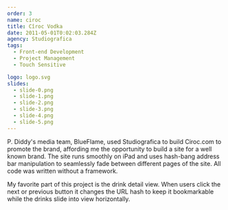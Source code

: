 ```yaml
---
order: 3
name: ciroc
title: Cîroc Vodka
date: 2011-05-01T0:02:03.284Z
agency: Studiografica
tags:
  - Front-end Development
  - Project Management
  - Touch Sensitive

logo: logo.svg
slides:
  - slide-0.png
  - slide-1.png
  - slide-2.png
  - slide-3.png
  - slide-4.png
  - slide-5.png
---
```

P. Diddy's media team, BlueFlame, used Studiografica to build Ciroc.com to promote the brand, affording me the opportunity to build a site for a well known brand. The site runs smoothly on iPad and uses hash-bang address bar manipulation to seamlessly fade between different pages of the site. All code was written without a framework.

My favorite part of this project is the drink detail view. When users click the next or previous button it changes the URL hash to keep it bookmarkable while the drinks slide into view horizontally.
